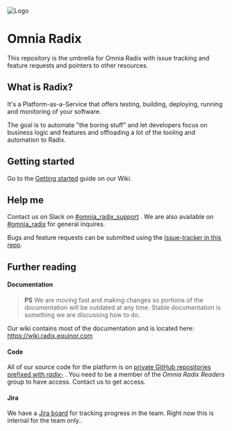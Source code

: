 ![Logo](https://github.com/Statoil/radix-resources/blob/master/logo/Banner%20energy%20red@2x.png?raw=true)

# Omnia Radix
This repository is the umbrella for Omnia Radix with issue tracking and feature requests and pointers to other resources.

## What is Radix?
It's a Platform-as-a-Service that offers testing, building, deploying, running and monitoring of your software.

The goal is to automate "the boring stuff" and let developers focus on business logic and features and offloading a lot of the tooling and automation to Radix.

## Getting started

Go to the [Getting started](https://wiki.radix.equinor.com/doku.php/appdeveloper/gettingstarted) guide on our Wiki.

## Help me
Contact us on Slack on  [#omnia_radix_support](https://statoil.slack.com/messages/CBKM6N2JY/) . We are also available on [#omnia_radix](https://statoil.slack.com/messages/C8U7XGGAJ/) for general inquires.

Bugs and feature requests can be submitted using the [Issue-tracker in this repo](https://github.com/Statoil/radix-platform/issues).

## Further reading

#### Documentation ####

> **PS** We are moving fast and making changes so portions of the documentation will be outdated at any time. Stable documentation is something we are discussing how to do.

Our wiki contains most of the documentation and is located here: https://wiki.radix.equinor.com

#### Code ####
All of our source code for the platform is on [private GitHub repositories prefixed with *radix-*](https://github.com/Statoil?utf8=%E2%9C%93&q=radix-) . You need to be a member of the *Omnia Radix Readers* group to have access. Contact us to get access.

#### Jira ####
We have a [Jira board](https://statoil.atlassian.net/) for tracking progress in the team. Right now this is internal for the team only..
